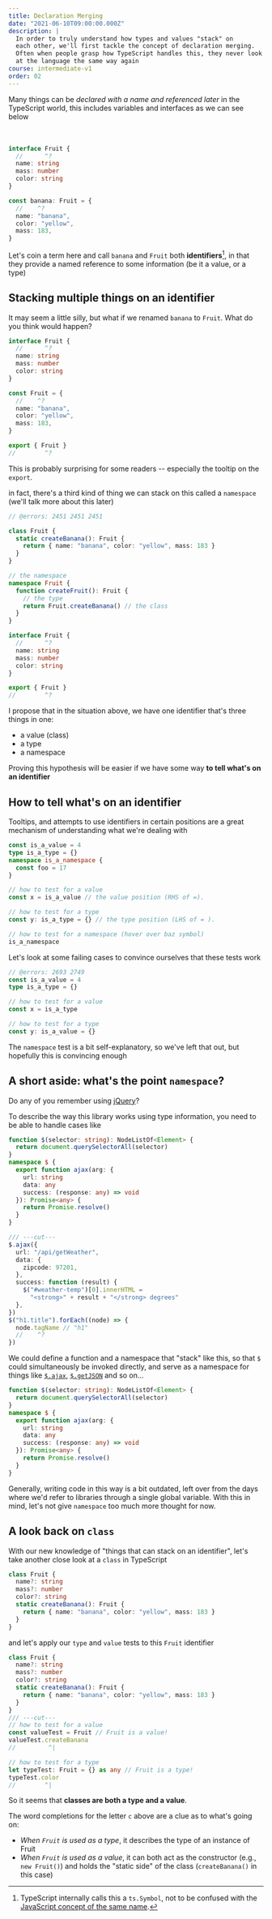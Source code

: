 ```yaml
---
title: Declaration Merging
date: "2021-06-10T09:00:00.000Z"
description: |
  In order to truly understand how types and values "stack" on
  each other, we'll first tackle the concept of declaration merging.
  Often when people grasp how TypeScript handles this, they never look
  at the language the same way again
course: intermediate-v1
order: 02
---
```


Many things can be _declared with a name and referenced later_
in the TypeScript world, this includes variables and interfaces
as we can see below
<br/>
<br/>
<br/>

```ts twoslash
interface Fruit {
  //      ^?
  name: string
  mass: number
  color: string
}

const banana: Fruit = {
  //    ^?
  name: "banana",
  color: "yellow",
  mass: 183,
}
```

Let's coin a term here and call `banana` and `Fruit` both
**identifiers**[^1], in that they provide a named reference
to some information (be it a value, or a type)

## Stacking multiple things on an identifier

It may seem a little silly, but what if we renamed
`banana` to `Fruit`. What do you think would happen?

```ts twoslash
interface Fruit {
  //      ^?
  name: string
  mass: number
  color: string
}

const Fruit = {
  //    ^?
  name: "banana",
  color: "yellow",
  mass: 183,
}

export { Fruit }
//        ^?
```

This is probably surprising for some readers -- especially
the tooltip on the `export`.

in fact, there's a third kind of thing we can stack on this
called a `namespace` (we'll talk more about this later)

```ts twoslash
// @errors: 2451 2451 2451

class Fruit {
  static createBanana(): Fruit {
    return { name: "banana", color: "yellow", mass: 183 }
  }
}

// the namespace
namespace Fruit {
  function createFruit(): Fruit {
    // the type
    return Fruit.createBanana() // the class
  }
}

interface Fruit {
  //      ^?
  name: string
  mass: number
  color: string
}

export { Fruit }
//        ^?
```

I propose that in the situation above, we have one identifier that's three things in one:

- a value (class)
- a type
- a namespace

Proving this hypothesis will be easier if we have some way **to tell what's on an identifier**

## How to tell what's on an identifier

Tooltips, and attempts to use identifiers in certain positions are
a great mechanism of understanding what we're dealing with

```ts twoslash
const is_a_value = 4
type is_a_type = {}
namespace is_a_namespace {
  const foo = 17
}

// how to test for a value
const x = is_a_value // the value position (RHS of =).

// how to test for a type
const y: is_a_type = {} // the type position (LHS of = ).

// how to test for a namespace (hover over baz symbol)
is_a_namespace
```

Let's look at some failing cases to convince ourselves that these tests work

```ts twoslash
// @errors: 2693 2749
const is_a_value = 4
type is_a_type = {}

// how to test for a value
const x = is_a_type

// how to test for a type
const y: is_a_value = {}
```

The `namespace` test is a bit self-explanatory, so we've left that out, but hopefully this is convincing enough

## A short aside: what's the point `namespace`?

Do any of you remember using [jQuery](https://jquery.com/)?

To describe the way this library works using type information, you need to be able to handle cases like

```ts twoslash
function $(selector: string): NodeListOf<Element> {
  return document.querySelectorAll(selector)
}
namespace $ {
  export function ajax(arg: {
    url: string
    data: any
    success: (response: any) => void
  }): Promise<any> {
    return Promise.resolve()
  }
}

/// ---cut---
$.ajax({
  url: "/api/getWeather",
  data: {
    zipcode: 97201,
  },
  success: function (result) {
    $("#weather-temp")[0].innerHTML =
      "<strong>" + result + "</strong> degrees"
  },
})
$("h1.title").forEach((node) => {
  node.tagName // "h1"
  //    ^?
})
```

We could define a function and a namespace that "stack" like
this, so that `$` could simultaneously be invoked directly, and
serve as a namespace for things like [`$.ajax`](https://api.jquery.com/jQuery.ajax/),
[`$.getJSON`](https://api.jquery.com/jQuery.getJSON/) and so on...

```ts twoslash
function $(selector: string): NodeListOf<Element> {
  return document.querySelectorAll(selector)
}
namespace $ {
  export function ajax(arg: {
    url: string
    data: any
    success: (response: any) => void
  }): Promise<any> {
    return Promise.resolve()
  }
}
```

Generally, writing code in this way is a bit outdated, left over from
the days where we'd refer to libraries through a single global variable.
With this in mind, let's not give `namespace` too much more thought for now.

## A look back on `class`

With our new knowledge of "things that can stack on an identifier", let's
take another close look at a `class` in TypeScript

```ts twoslash
class Fruit {
  name?: string
  mass?: number
  color?: string
  static createBanana(): Fruit {
    return { name: "banana", color: "yellow", mass: 183 }
  }
}
```

and let's apply our `type` and `value` tests to this `Fruit` identifier

```ts twoslash
class Fruit {
  name?: string
  mass?: number
  color?: string
  static createBanana(): Fruit {
    return { name: "banana", color: "yellow", mass: 183 }
  }
}
/// ---cut---
// how to test for a value
const valueTest = Fruit // Fruit is a value!
valueTest.createBanana
//         ^|

// how to test for a type
let typeTest: Fruit = {} as any // Fruit is a type!
typeTest.color
//        ^|
```

So it seems that **classes are both a type and a value**.

The word completions for the letter `c` above are a clue as to what's going on:

- _When `Fruit` is used as a type_, it describes the type of an instance of Fruit
- _When `Fruit` is used as a value_, it can both act as the constructor (e.g., `new Fruit()`) and holds the "static side" of the class (`createBanana()` in this case)

[^1]: TypeScript internally calls this a `ts.Symbol`, not to be confused with the [JavaScript concept of the same name](https://developer.mozilla.org/en-US/docs/Web/JavaScript/Reference/Global_Objects/Symbol).
